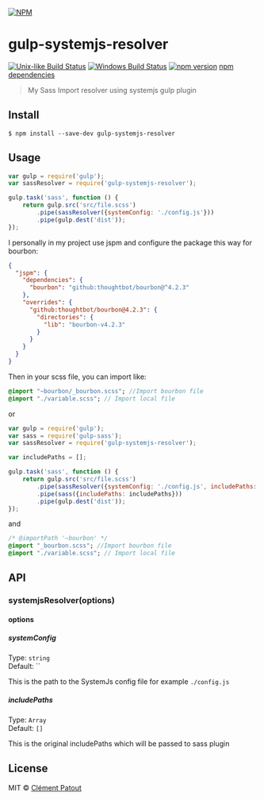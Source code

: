 [![NPM](https://nodei.co/npm/gulp-systemjs-resolver.png?downloads=true&downloadRank=true)](https://nodei.co/npm/gulp-systemjs-resolver/)
# gulp-systemjs-resolver
[![Unix-like Build Status](https://travis-ci.org/clempat/gulp-systemjs-resolver.svg?branch=master)](https://travis-ci.org/clempat/gulp-systemjs-resolver) [![Windows Build Status](https://ci.appveyor.com/api/projects/status/github/clempat/gulp-systemjs-resolver?svg=true&branch=master)](https://ci.appveyor.com/project/clempat/gulp-systemjs-resolver) [![npm version](https://badge.fury.io/js/gulp-systemjs-resolver.svg)](http://badge.fury.io/js/gulp-systemjs-resolver) [npm dependencies](https://david-dm.org/clempat/gulp-systemjs-resolver.svg)

> My Sass Import resolver using systemjs gulp plugin

## Install

```
$ npm install --save-dev gulp-systemjs-resolver
```


## Usage

```js
var gulp = require('gulp');
var sassResolver = require('gulp-systemjs-resolver');

gulp.task('sass', function () {
	return gulp.src('src/file.scss')
		.pipe(sassResolver({systemConfig: './config.js'}))
		.pipe(gulp.dest('dist'));
});
```

I personally in my project use jspm and configure the package this way for bourbon:
```json
{
  "jspm": {
    "dependencies": {
      "bourbon": "github:thoughtbot/bourbon@^4.2.3"
    },
    "overrides": {
      "github:thoughtbot/bourbon@4.2.3": {
        "directories": {
          "lib": "bourbon-v4.2.3"
        }
      }
    }
  }
}
```

Then in your scss file, you can import like:

```sass
@import "~bourbon/_bourbon.scss"; //Import bourbon file
@import "./variable.scss"; // Import local file
```

or

```js
var gulp = require('gulp');
var sass = require('gulp-sass');
var sassResolver = require('gulp-systemjs-resolver');

var includePaths = [];

gulp.task('sass', function () {
	return gulp.src('src/file.scss')
		.pipe(sassResolver({systemConfig: './config.js', includePaths: includePaths}))
		.pipe(sass({includePaths: includePaths}))
		.pipe(gulp.dest('dist'));
});
```

and

```sass
/* @importPath '~bourbon' */
@import "_bourbon.scss"; //Import bourbon file
@import "./variable.scss"; // Import local file
```

## API

### systemjsResolver(options)

#### options

##### systemConfig

Type: `string`  
Default: ``

This is the path to the SystemJs config file for example `./config.js`

##### includePaths

Type: `Array`  
Default: `[]`

This is the original includePaths which will be passed to sass plugin


## License

MIT © [Clément Patout](https://github.com/clempat)
